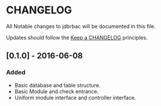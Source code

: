 # CHANGELOG

All Notable changes to jdbrbac will be documented in this file.

Updates should follow the [Keep a CHANGELOG](http://keepachangelog.com/) principles.

## [0.1.0] - 2016-06-08
### Added

- Basic database and table structure.
- Basic Module and check entrance.
- Uniform module interface and controller interface.

